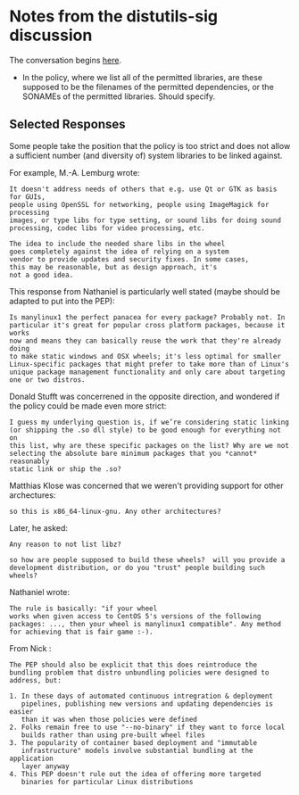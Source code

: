 # Notes from the distutils-sig discussion

The conversation begins [here](https://mail.python.org/pipermail/distutils-sig/2016-January/027997.html).

- In the policy, where we list all of the permitted libraries, are these
  supposed to be the filenames of the permitted dependencies, or the SONAMEs
  of the permitted libraries. Should specify.


## Selected Responses

Some people take the position that the policy is too strict and does not allow
a sufficient number (and diversity of) system libraries to be linked against.

For example, M.-A. Lemburg wrote:

    It doesn't address needs of others that e.g. use Qt or GTK as basis for GUIs,
    people using OpenSSL for networking, people using ImageMagick for processing
    images, or type libs for type setting, or sound libs for doing sound
    processing, codec libs for video processing, etc.

    The idea to include the needed share libs in the wheel
    goes completely against the idea of relying on a system
    vendor to provide updates and security fixes. In some cases,
    this may be reasonable, but as design approach, it's
    not a good idea.

This response from Nathaniel is particularly well stated (maybe should be
adapted to put into the PEP):

    Is manylinux1 the perfect panacea for every package? Probably not. In
    particular it's great for popular cross platform packages, because it works
    now and means they can basically reuse the work that they're already doing
    to make static windows and OSX wheels; it's less optimal for smaller
    Linux-specific packages that might prefer to take more than of Linux's
    unique package management functionality and only care about targeting
    one or two distros.


Donald Stufft was concerrened in the opposite direction, and wondered if the
policy could be made even more strict:

    I guess my underlying question is, if we’re considering static linking
    (or shipping the .so dll style) to be good enough for everything not on
    this list, why are these specific packages on the list? Why are we not
    selecting the absolute bare minimum packages that you *cannot* reasonably
    static link or ship the .so?

Matthias Klose was concerned that we weren't providing support for other
archectures:

    so this is x86_64-linux-gnu. Any other architectures?

Later, he asked:

    Any reason to not list libz?

    so how are people supposed to build these wheels?  will you provide a
    development distribution, or do you "trust" people building such wheels?


Nathaniel wrote:

    The rule is basically: "if your wheel
    works when given access to CentOS 5's versions of the following
    packages: ..., then your wheel is manylinux1 compatible". Any method
    for achieving that is fair game :-).




From Nick :

    The PEP should also be explicit that this does reintroduce the
    bundling problem that distro unbundling policies were designed to
    address, but:

    1. In these days of automated continuous intregration & deployment
       pipelines, publishing new versions and updating dependencies is easier
       than it was when those policies were defined
    2. Folks remain free to use "--no-binary" if they want to force local
       builds rather than using pre-built wheel files
    3. The popularity of container based deployment and "immutable
       infrastructure" models involve substantial bundling at the application
       layer anyway
    4. This PEP doesn't rule out the idea of offering more targeted
       binaries for particular Linux distributions
